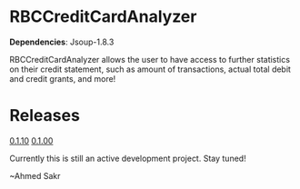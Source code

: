RBCCreditCardAnalyzer
=====
**Dependencies**: Jsoup-1.8.3

RBCCreditCardAnalyzer allows the user to have access to further statistics on their credit statement, such as amount of transactions, actual total debit and credit grants, and more!

Releases
=====

[0.1.10](https://github.com/ahmedsakr/RBCCreditCardAnalyzer/releases/tag/0.1.10)
[0.1.00](https://github.com/ahmedsakr/RBCCreditCardAnalyzer/releases/tag/0.1.00)

Currently this is still an active development project. Stay tuned!

~Ahmed Sakr